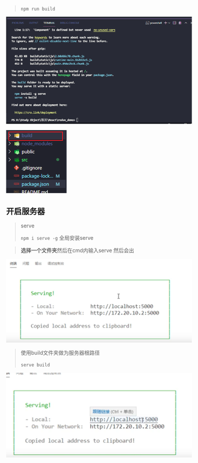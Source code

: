 > `npm run build`

![image-20211129212053189](打包运行.assets/image-20211129212053189.png)

![image-20211129212111315](打包运行.assets/image-20211129212111315.png)

## 开启服务器

> serve
>
> `npm i serve -g` 全局安装serve

> **选择一个文件夹**然后在cmd内输入serve 然后会出

![image-20211129212421496](打包运行.assets/image-20211129212421496.png)

> 使用build文件夹做为服务器根路径
>
> `serve build`

![image-20211129212556925](打包运行.assets/image-20211129212556925.png)

